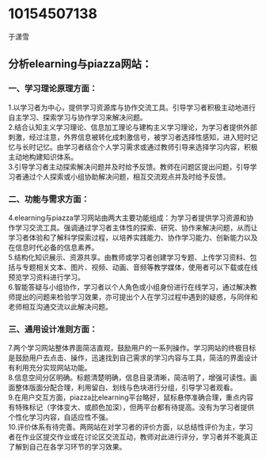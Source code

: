 # 10154507138
于潇雪  
## 分析elearning与piazza网站：  
### **一、学习理论原理方面：**  
1.以学习者为中心，提供学习资源库与协作交流工具。引导学习者积极主动地进行自主学习、探索学习与协作学习来解决问题。  
2.结合认知主义学习理论、信息加工理论与建构主义学习理论，为学习者提供外部刺激，经过注意，外界信息被转化成刺激信号，被学习者选择性感知，进入短时记忆与长时记忆。由学习者结合个人学习需求或通过教师引导来选择学习内容，积极主动地构建知识体系。  
3.引导学习者主动探索解决问题并及时给予反馈。教师在问题区提出问题，引导学习者通过个人探索或小组协助解决问题，相互交流观点并及时给予反馈。  
### **二、功能与需求方面：**  
4.elearning与piazza学习网站由两大主要功能组成：为学习者提供学习资源和协作学习交流工具。强调通过学习者主体性的探索、研究、协作来解决问题，从而让学习者体验和了解科学探索过程，以培养实践能力、协作学习能力、创新能力以及在信息时代必备的信息素养。  
5.结构化知识展示、资源共享。由教师或学习者创建学习专题、上传学习资料、包括与专题相关文本、图片、视频、动画、音频等教学媒体，使用者可以下载或在线预览学习资料进行学习。  
6.智能答疑与小组协作，学习者以个人角色或小组身份进行在线学习，通过解决教师提出的问题来检验学习效果，亦可提出个人在学习过程中遇到的疑惑，与同伴和老师相互沟通交流以此解决问题。  
### **三、通用设计准则方面：**  
7.两个学习网站整体界面简洁直观，鼓励用户的一系列操作。学习网站的终极目标是鼓励用户去点击、操作，迅速找到自己需求的学习内容与工具，简洁的界面设计有利用充分实现网站功能。  
8.信息空间分区明确。标题清楚明确，信息目录清晰，简洁明了，增强可读性。画面整体版面分配合理，利用留白、划线与色块进行分组，引导学习者观看。  
9.在用户交互方面，piazza比elearning平台略好，鼠标悬停准确合理，重点内容有特殊标记（字体变大、或颜色加深），但两平台都有待提高。没有为学习者提供个性化学习内容，自适应性不强。  
10.评价体系有待完善。两网站在对学习者的评价方面，以总结性评价为主，学习者在作业区提交作业或在讨论区交流互动，教师对此进行评分，学习者并不能真正了解到自己在各学习环节的学习效果。

